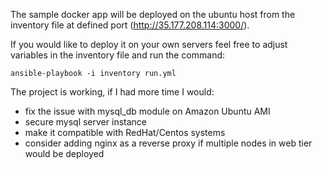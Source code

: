 The sample docker app will be deployed on the ubuntu host from the inventory file at defined port (http://35.177.208.114:3000/).

If you would like to deploy it on your own servers feel free to adjust variables in the inventory file and run the command:

`ansible-playbook -i inventory run.yml`

The project is working, if I had more time I would:
- fix the issue with mysql_db module on Amazon Ubuntu AMI
- secure mysql server instance
- make it compatible with RedHat/Centos systems
- consider adding nginx as a reverse proxy if multiple nodes in web tier would be deployed

